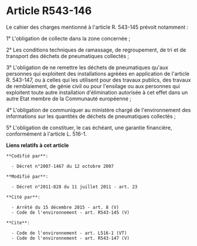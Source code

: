 # Article R543-146

Le cahier des charges mentionné à l'article R. 543-145 prévoit notamment : 

1° L'obligation de collecte dans la zone concernée ; 

2° Les conditions techniques de ramassage, de regroupement, de tri et de transport des déchets de pneumatiques collectés ; 

3° L'obligation de ne remettre les déchets de pneumatiques qu'aux personnes qui exploitent des installations agréées en
application de l'article R. 543-147, ou à celles qui les utilisent pour des travaux publics, des travaux de remblaiement, de
génie civil ou pour l'ensilage ou aux personnes qui exploitent toute autre installation d'élimination autorisée à cet effet
dans un autre Etat membre de la Communauté européenne ; 

4° L'obligation de communiquer au ministère chargé de l'environnement des informations sur les quantités de déchets de
pneumatiques collectés ; 

5° L'obligation de constituer, le cas échéant, une garantie financière, conformément à l'article L. 516-1.

**Liens relatifs à cet article**

	**Codifié par**:

	  - Décret n°2007-1467 du 12 octobre 2007

	**Modifié par**:

	  - Décret n°2011-828 du 11 juillet 2011 - art. 23

	**Cité par**:

	  - Arrêté du 15 décembre 2015 - art. 8 (V)
	  - Code de l'environnement - art. R543-145 (V)

	**Cite**:

	  - Code de l'environnement - art. L516-1 (VT)
	  - Code de l'environnement - art. R543-147 (V)
